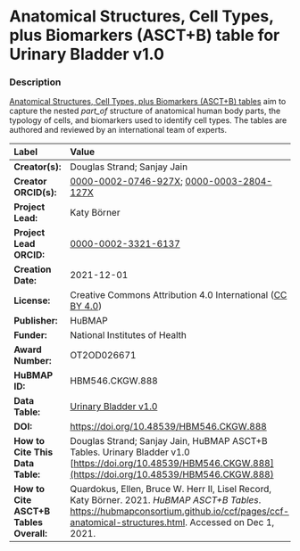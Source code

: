 # Anatomical Structures, Cell Types, plus Biomarkers (ASCT+B) table for Urinary Bladder v1.0

### Description
[Anatomical Structures, Cell Types, plus Biomarkers (ASCT+B) tables](https://hubmapconsortium.github.io/ccf/pages/ccf-anatomical-structures.html) aim to capture the nested *part_of* structure of anatomical human body parts, the typology of cells, and biomarkers used to identify cell types. The tables are authored and reviewed by an international team of experts.

| Label | Value |
| :------------- |:-------------|
| **Creator(s):** | Douglas Strand; Sanjay Jain |
| **Creator ORCID(s):** | [0000-0002-0746-927X](https://orcid.org/0000-0002-0746-927X); [0000-0003-2804-127X](https://orcid.org/0000-0003-2804-127X) |
| **Project Lead:** | Katy B&ouml;rner |
| **Project Lead ORCID:** | [0000-0002-3321-6137](https://orcid.org/0000-0002-3321-6137) |
| **Creation Date:** | 2021-12-01 |
| **License:** | Creative Commons Attribution 4.0 International ([CC BY 4.0](https://creativecommons.org/licenses/by/4.0/)) |
| **Publisher:** | HuBMAP |
| **Funder:** | National Institutes of Health |
| **Award Number:** | OT2OD026671 |
| **HuBMAP ID:** | HBM546.CKGW.888 |
| **Data Table:** | [Urinary Bladder v1.0](https://hubmapconsortium.github.io/ccf-releases/v1.1/asct-b/ASCT-B_VH_Urinary_Bladder.csv)  |
| **DOI:** | https://doi.org/10.48539/HBM546.CKGW.888 |
| **How to Cite This Data Table:** | Douglas Strand; Sanjay Jain, HuBMAP ASCT+B Tables. Urinary Bladder v1.0 [https://doi.org/10.48539/HBM546.CKGW.888](https://doi.org/10.48539/HBM546.CKGW.888) |
| **How to Cite ASCT+B Tables Overall:** | Quardokus, Ellen, Bruce W. Herr II, Lisel Record, Katy B&ouml;rner. 2021. *HuBMAP ASCT+B Tables*. https://hubmapconsortium.github.io/ccf/pages/ccf-anatomical-structures.html. Accessed on Dec 1, 2021. |

